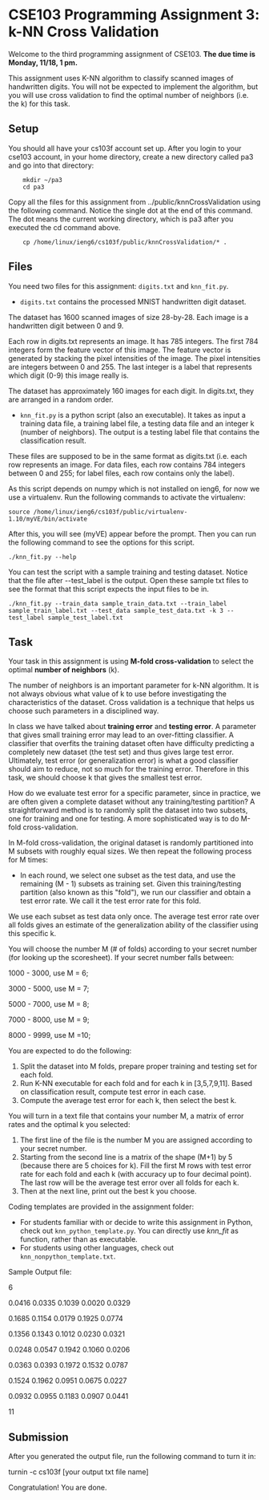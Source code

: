 # CSE103 Programming Assignment 3: k-NN Cross Validation #

Welcome to the third programming assignment of CSE103. **The due time is Monday, 11/18, 1 pm.**

This assignment uses K-NN algorithm to classify scanned images of handwritten digits. 
You will not be expected to implement the algorithm, but you will use cross validation to find the optimal number of neighbors (i.e. the k) for this task.

Setup
---------
You should all have your cs103f account set up. After you login to your cse103 account, in your home directory, create a new directory called pa3 and go into that directory:

        mkdir ~/pa3
        cd pa3

Copy all the files for this assignment from ../public/knnCrossValidation using
the following command. Notice the single dot at the end of this
command. The dot means the current working directory, which is pa3
after you executed the cd command above.

        cp /home/linux/ieng6/cs103f/public/knnCrossValidation/* .

  Files
----------

You need two files for this assignment: `digits.txt` and `knn_fit.py`.

- `digits.txt` contains the processed MNIST handwritten digit dataset.

The dataset has 1600 scanned images of size 28-by-28. Each image is a handwritten digit between 0 and 9. 

Each row in digits.txt represents an image. It has 785 integers. The first 784 integers form the feature vector of this image. The feature vector is generated by stacking the pixel intensities of the image. The pixel intensities are integers between 0 and 255. The last integer is a label that represents which digit (0-9) this image really is.

The dataset has approximately 160 images for each digit. In digits.txt, they are arranged in a random order.

- `knn_fit.py` is a python script (also an executable). It takes as input a training data file, a training label file, a testing data file and an integer k (number of neighbors). The output is a testing label file that contains the classification result.

These files are supposed to be in the same format as digits.txt (i.e. each row represents an image. For data files, each row contains 784 integers between 0 and 255; for label files, each row contains only the label).

As this script depends on numpy which is not installed on ieng6, for now we use a virtualenv. Run the following commands to activate the virtualenv:

    source /home/linux/ieng6/cs103f/public/virtualenv-1.10/myVE/bin/activate

After this, you will see (myVE) appear before the prompt. Then you can run the following command to see the options for this script.

    ./knn_fit.py --help
    
You can test the script with a sample training and testing dataset. Notice that the file after --test_label is the output. Open these sample txt files to see the format that this script expects the input files to be in.
    
    ./knn_fit.py --train_data sample_train_data.txt --train_label sample_train_label.txt --test_data sample_test_data.txt -k 3 --test_label sample_test_label.txt

 Task
----------

Your task in this assignment is using **M-fold cross-validation** to select the optimal **number of neighbors** (k).

The number of neighbors is an important parameter for k-NN algorithm. It is not always obvious what value of k to use before investigating the characteristics of the dataset. Cross validation is a technique that helps us choose such parameters in a disciplined way.

In class we have talked about **training error** and **testing error**. A parameter that gives small training error may lead to an over-fitting classifier. A classifier that overfits the training dataset often have difficulty predicting a completely new dataset (the test set) and thus gives large test error. Ultimately, test error (or generalization error) is what a good classifier should aim to reduce, not so much for the training error. Therefore in this task, we should choose k that gives the smallest test error.

How do we evaluate test error for a specific parameter, since in practice, we are often given a complete dataset without any training/testing partition? A straightforward method is to randomly split the dataset into two subsets, one for training and one for testing. A more sophisticated way is to do M-fold cross-validation.

In M-fold cross-validation, the original dataset is randomly partitioned into M subsets with roughly equal sizes. We then repeat the following process for M times:

- In each round, we select one subset as the test data, and use the remaining (M - 1) subsets as training set. Given this training/testing partition (also known as this "fold"), we run our classifier and obtain a test error rate. We call it the test error rate for this fold.

We use each subset as test data only once. The average test error rate over all folds gives an estimate of the generalization ability of the classifier using this specific k.

You will choose the number M (# of folds) according to your secret number (for looking up the scoresheet).
If your secret number falls between:

1000 - 3000, use M = 6;

3000 - 5000, use M = 7;

5000 - 7000, use M = 8;

7000 - 8000, use M = 9;

8000 - 9999, use M =10;

You are expected to do the following:
1. Split the dataset into M folds, prepare proper training and testing set for each fold.
2. Run K-NN executable for each fold and for each k in [3,5,7,9,11]. Based on classification result, compute test error in each case.
3. Compute the average test error for each k, then select the best k.

You will turn in a text file that contains your number M, a matrix of error rates and the optimal k you selected:
1. The first line of the file is the number M you are assigned according to your secret number.
2. Starting from the second line is a matrix of the shape (M+1) by 5 (because there are 5 choices for k). Fill the first M rows with test error rate for each fold and each k (with accuracy up to four decimal point). The last row will be the average test error over all folds for each k.
3. Then at the next line, print out the best k you choose.

Coding templates are provided in the assignment folder:
- For students familiar with or decide to write this assignment in Python, check out `knn_python_template.py`. You can directly use _knn_fit_ as function, rather than as executable.
- For students using other languages, check out `knn_nonpython_template.txt`.

Sample Output file:

6

0.0416  0.0335  0.1039  0.0020  0.0329

0.1685  0.1154  0.0179  0.1925  0.0774

0.1356  0.1343  0.1012  0.0230  0.0321

0.0248  0.0547  0.1942  0.1060  0.0206

0.0363  0.0393  0.1972  0.1532  0.0787

0.1524  0.1962  0.0951  0.0675  0.0227

0.0932  0.0955  0.1183  0.0907  0.0441

11


Submission
----------

After you generated the output file, run the following command to turn it in:

turnin -c cs103f [your output txt file name]

Congratulation! You are done.